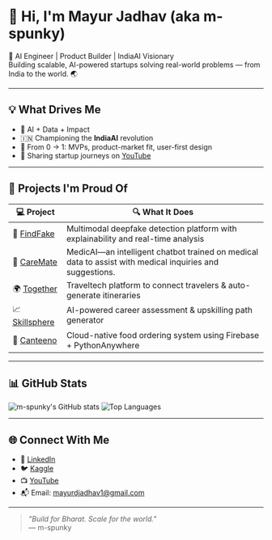 # 👋 Hi, I'm Mayur Jadhav (aka m-spunky)

🚀 AI Engineer | Product Builder | IndiaAI Visionary  
Building scalable, AI-powered startups solving real-world problems — from India to the world. 🌏

---

## 💡 What Drives Me

- 🧠 AI + Data + Impact
- 🇮🇳 Championing the **IndiaAI** revolution
- 💼 From 0 → 1: MVPs, product-market fit, user-first design
- 🎥 Sharing startup journeys on [YouTube](https://www.youtube.com/@m-spunky)

---

## 🚀 Projects I'm Proud Of

| 💻 Project      | 🔍 What It Does |
|----------------|----------------|
| 🔐 [FindFake](https://github.com/m-spunky/FindFake) | Multimodal deepfake detection platform with explainability and real-time analysis |
| 🧠 [CareMate](https://github.com/m-spunky/Medic) | MedicAI—an intelligent chatbot trained on medical data to assist with medical inquiries and suggestions. |
| 🌍 [Together](https://github.com/m-spunky/AirTravel) | Traveltech platform to connect travelers & auto-generate itineraries |
| 📈 [Skillsphere](https://github.com/m-spunky/SkillSphere) | AI-powered career assessment & upskilling path generator |
| 🧪 [Canteeno](https://github.com/m-spunky/Canteeno) | Cloud-native food ordering system using Firebase + PythonAnywhere |

---

## 📊 GitHub Stats

![m-spunky's GitHub stats](https://github-readme-stats.vercel.app/api?username=m-spunky&show_icons=true&theme=radical)
![Top Languages](https://github-readme-stats.vercel.app/api/top-langs/?username=m-spunky&layout=compact)

---

## 🌐 Connect With Me

- 🔗 [LinkedIn](https://www.linkedin.com/in/mayur-jadhav-94b291345)
- 🐦 [Kaggle](https://www.kaggle.com/f3ofrpwrmr)
- 📺 [YouTube](https://www.youtube.com/@m-spunky)
- 📬 Email: mayurdjadhav1@gmail.com

---

> *"Build for Bharat. Scale for the world."*  
> — m-spunky
